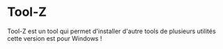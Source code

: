 # Tool-Z
Tool-Z est un tool qui permet d'installer d'autre tools de plusieurs utilités cette version est pour Windows !
